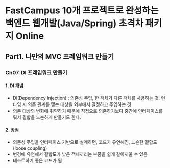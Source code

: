 # FastCampus 10개 프로젝트로 완성하는 백엔드 웹개발(Java/Spring) 초격차 패키지 Online
## Part1. 나만의 MVC 프레임워크 만들기
### Ch07. DI 프레임워크 만들기
#### 1. DI 개념
- DI(Dependency Injection) : 의존성 주입, 한 객체가 다른 객체를 사용하는 것, 런타임 시 의존 관계를 맺는 대상을 외부에서 결정하고 주입하는 것
- 의존 대상의 변화에 취약하기 때문에 직접으로 의존하기보다 중간에 인터페이스를 둬서 결합을 느슨하게 만들기도 한다.
#### 2. 장점
- 의존성 주입을 인터페이스 기반으로 설계하면, 코드가 유연해짐, 느슨한 결합도(loose coupling)
- 변경에 유연해서 결합도가 낮은 객체끼리는 부품을 쉽게 갈아끼울 수 있음
- 테스트하기 좋은 코드가 됨
